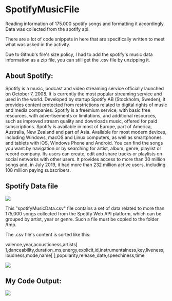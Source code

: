 # SpotifyMusicFile

Reading information of 175.000 spotify songs and formatting it accordingly. Data was collected from the spotify api.

There are a lot of code snippets in here that are specifically written to meet what was asked in the activity.

Due to Github's file's size policy, I had to add the spotify's music data information as a zip file, you can still get the .csv file by unzipping it.

## About Spotify:

Spotify is a music, podcast and video streaming service officially launched on October 7, 2008. It is currently the most popular streaming service and used in the world. Developed by startup Spotify AB (Stockholm, Sweden), it provides content protected from restrictions related to digital rights of music and media companies. Spotify is a freemium service; with basic free resources, with advertisements or limitations, and additional resources, such as improved stream quality and downloads music, offered for paid subscriptions. Spotify is available in most of Europe, part of America, Australia, New Zealand and part of Asia. Available for most modern devices, including Windows, macOS and Linux computers, as well as smartphones and tablets with iOS, Windows Phone and Android. You can find the songs you want by navigation or by searching for artist, album, genre, playlist or record company. Its users can create, edit and share tracks or playlists on social networks with other users. It provides access to more than 30 million songs and, in July 2019, it had more than 232 million active users, including 108 million paying subscribers. 

## Spotify Data file

<p>
  <img src="https://imgur.com/hJVe1Bd.png">
</p>

This "spotifyMusicData.csv" file contains a set of data related to more than 175,000 songs collected from the Spotify Web API platform, which can be grouped by artist, year or genre. Such a file must be copied to the folder /tmp.

The .csv file's content is sorted like this:
<p>valence,year,acousticness,artists[ ],danceability,duration_ms,energy,explicit,id,instrumentalness,key,liveness,
 loudness,mode,name[ ],popularity,release_date,speechiness,time</p>
<p>
  <img src="https://i.ibb.co/GQdScC6/spotifymusicdatafile.png">
</p>

## My Code Output:

<p>
  <img src="https://github.com/pablo-padua/SpotifyMusicFile/blob/master/spotifyMusicOutput.gif">
</p>
